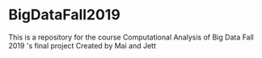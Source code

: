 # BigDataFall2019
This is a repository for the course Computational Analysis of Big Data Fall 2019 's final project
Created by Mai and Jett
